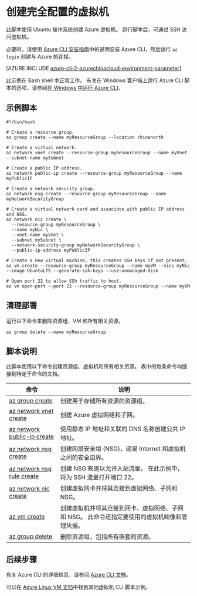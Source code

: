 <properties
    pageTitle="Azure CLI 脚本示例 - 创建 Linux VM | Azure"
    description="Azure CLI 脚本示例 - 创建 Linux VM"
    services="virtual-machines-linux"
    documentationcenter="virtual-machines"
    author="neilpeterson"
    manager="timlt"
    editor="tysonn"
    tags="azure-service-management"
    translationtype="Human Translation" />
<tags
    ms.assetid=""
    ms.service="virtual-machines-linux"
    ms.devlang="na"
    ms.topic="article"
    ms.tgt_pltfrm="vm-linux"
    ms.workload="infrastructure"
    ms.date="02/27/2017"
    wacn.date="04/17/2017"
    ms.author="nepeters"
    ms.sourcegitcommit="e0e6e13098e42358a7eaf3a810930af750e724dd"
    ms.openlocfilehash="2ab082d6ce513a44f206c0bde2241955c0efe078"
    ms.lasthandoff="04/06/2017" />

# <a name="create-a-fully-configured-virtual-machine"></a>创建完全配置的虚拟机

此脚本使用 Ubuntu 操作系统创建 Azure 虚拟机。 运行脚本后，可通过 SSH 访问虚拟机。

必要时，请使用 [Azure CLI 安装指南](https://docs.microsoft.com/zh-cn/cli/azure/install-azure-cli)中的说明安装 Azure CLI，然后运行 `az login` 创建与 Azure 的连接。

[AZURE.INCLUDE [azure-cli-2-azurechinacloud-environment-parameter](../../includes/azure-cli-2-azurechinacloud-environment-parameter.md)]

此示例在 Bash shell 中正常工作。 有关在 Windows 客户端上运行 Azure CLI 脚本的选项，请参阅[在 Windows 中运行 Azure CLI](/documentation/articles/virtual-machines-windows-cli-options/)。

## <a name="sample-script"></a>示例脚本

    #!/bin/bash

    # Create a resource group.
    az group create --name myResourceGroup --location chinanorth

    # Create a virtual network.
    az network vnet create --resource-group myResourceGroup --name myVnet --subnet-name mySubnet

    # Create a public IP address.
    az network public-ip create --resource-group myResourceGroup --name myPublicIP

    # Create a network security group.
    az network nsg create --resource-group myResourceGroup --name myNetworkSecurityGroup

    # Create a virtual network card and associate with public IP address and NSG.
    az network nic create \
      --resource-group myResourceGroup \
      --name myNic \
      --vnet-name myVnet \
      --subnet mySubnet \
      --network-security-group myNetworkSecurityGroup \
      --public-ip-address myPublicIP

    # Create a new virtual machine, this creates SSH keys if not present.
    az vm create --resource-group myResourceGroup --name myVM --nics myNic --image UbuntuLTS --generate-ssh-keys --use-unmanaged-disk

    # Open port 22 to allow SSh traffic to host.
    az vm open-port --port 22 --resource-group myResourceGroup --name myVM

## <a name="clean-up-deployment"></a>清理部署 

运行以下命令来删除资源组、VM 和所有相关资源。

    az group delete --name myResourceGroup

## <a name="script-explanation"></a>脚本说明

此脚本使用以下命令创建资源组、虚拟机和所有相关资源。 表中的每条命令均链接到特定于命令的文档。

| 命令 | 说明 |
|---|---|
| [az group create](https://docs.microsoft.com/zh-cn/cli/azure/group#create) | 创建用于存储所有资源的资源组。 |
| [az network vnet create](https://docs.microsoft.com/zh-cn/cli/azure/network/vnet#create) | 创建 Azure 虚拟网络和子网。 |
| [az network public-ip create](https://docs.microsoft.com/zh-cn/cli/azure/network/public-ip#create) | 使用静态 IP 地址和关联的 DNS 名称创建公共 IP 地址。 |
| [az network nsg create](https://docs.microsoft.com/zh-cn/cli/azure/network/nsg#create) | 创建网络安全组 (NSG)，这是 Internet 和虚拟机之间的安全边界。 |
| [az network nsg rule create](https://docs.microsoft.com/zh-cn/cli/azure/network/nsg/rule#create) | 创建 NSG 规则以允许入站流量。 在此示例中，将为 SSH 流量打开端口 22。 |
| [az network nic create](https://docs.microsoft.com/zh-cn/cli/azure/network/nic#create) | 创建虚拟网卡并将其连接到虚拟网络、子网和 NSG。 |
| [az vm create](https://docs.microsoft.com/zh-cn/cli/azure/vm#create) | 创建虚拟机并将其连接到网卡、虚拟网络、子网和 NSG。 此命令还指定要使用的虚拟机映像和管理凭据。  |
| [az group delete](https://docs.microsoft.com/zh-cn/cli/azure/vm/extension#set) | 删除资源组，包括所有嵌套的资源。 |

## <a name="next-steps"></a>后续步骤

有关 Azure CLI 的详细信息，请参阅 [Azure CLI 文档](https://docs.microsoft.com/zh-cn/cli/azure/overview)。

可以在 [Azure Linux VM 文档](/documentation/articles/virtual-machines-linux-cli-samples/)中找到其他虚拟机 CLI 脚本示例。